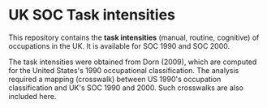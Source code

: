 # UK SOC Task intensities

This repository contains the **task intensities** (manual, routine, cognitive) of occupations in the UK. It is available for SOC 1990 and SOC 2000. 

The task intensities were obtained from Dorn (2009), which are computed for the United States's 1990 occupational classification. The analysis required a mapping (crosswalk) between US 1990's occupation classification and UK's SOC 1990 and 2000. Such crosswalks are also included here.
